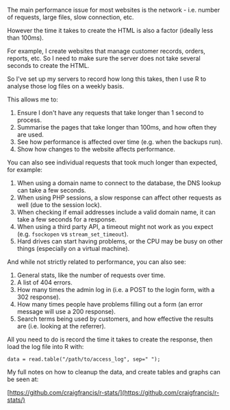 The main performance issue for most websites is the network - i.e. number of requests, large files, slow connection, etc.

However the time it takes to create the HTML is also a factor (ideally less than 100ms).

For example, I create websites that manage customer records, orders, reports, etc. So I need to make sure the server does not take several seconds to create the HTML.

So I've set up my servers to record how long this takes, then I use R to analyse those log files on a weekly basis.

This allows me to:

1. Ensure I don't have any requests that take longer than 1 second to process.
2. Summarise the pages that take longer than 100ms, and how often they are used.
3. See how performance is affected over time (e.g. when the backups run).
4. Show how changes to the website affects performance.

You can also see individual requests that took much longer than expected, for example:

1. When using a domain name to connect to the database, the DNS lookup can take a few seconds.
2. When using PHP sessions, a slow response can affect other requests as well (due to the session lock).
3. When checking if email addresses include a valid domain name, it can take a few seconds for a response.
4. When using a third party API, a timeout might not work as you expect (e.g. `fsockopen` vs `stream_set_timeout`).
5. Hard drives can start having problems, or the CPU may be busy on other things (especially on a virtual machine).

And while not strictly related to performance, you can also see:

1. General stats, like the number of requests over time.
2. A list of 404 errors.
3. How many times the admin log in (i.e. a POST to the login form, with a 302 response).
4. How many times people have problems filling out a form (an error message will use a 200 response).
5. Search terms being used by customers, and how effective the results are (i.e. looking at the referrer).

All you need to do is record the time it takes to create the response, then load the log file into R with:

	data = read.table("/path/to/access_log", sep=" ");

My full notes on how to cleanup the data, and create tables and graphs can be seen at:

[https://github.com/craigfrancis/r-stats/](https://github.com/craigfrancis/r-stats/)
